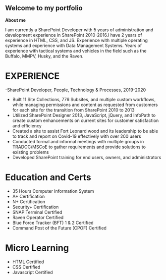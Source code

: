 ## Welcome to my portfolio

**About me**

I am currently a SharePoint Developer with 5 years of administration and development experience in SharePoint 2010-2016.I have 2 years of experience in HTML, CSS, and JS. Experience with multiple operating systems and experience with Data Management Systems. Years of experience with tactical systems and vehicles in the field such as the Buffalo, MMPV, Husky, and the Raven.

# EXPERIENCE
-SharePoint Developer, People, Technology &amp; Processes, 2019-2020
- Built 11 Site Collections, 776 Subsites, and multiple custom workflows, while managing permissions and
content as requested from customers for each site for the transition from SharePoint 2010 to 2013
- Utilized SharePoint Designer 2013, JavaScript, jQuery, and InfoPath to create custom enhancements on
current sites for customer satisfaction and efficiency
- Created a site to assist Fort Leonard wood and its leadership to be able to track and report on Covid-19
effectively with over 200 users
- Conducted formal and informal meetings with multiple groups in TRADOC/MSCoE to gather
requirements and provide solutions to existing problems
- Developed SharePoint training for end users, owners, and administrators

# Education and Certs
- 35 Hours Computer Information System
- A+ Certification
- N+ Certification
- Security+ Certification
- SNAP Terminal Certified
- Raven Operator Certified
- Blue Force Tracker (BFT) 1 & 2 Certified
- Command Post of the Future (CPOF) Certified

# Micro Learning
- HTML Certified
- CSS Certified
- Javascript Certified


